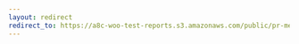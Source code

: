 ```yaml
---
layout: redirect
redirect_to: https://a8c-woo-test-reports.s3.amazonaws.com/public/pr-merge/44448/e2e/index.html
---
```

